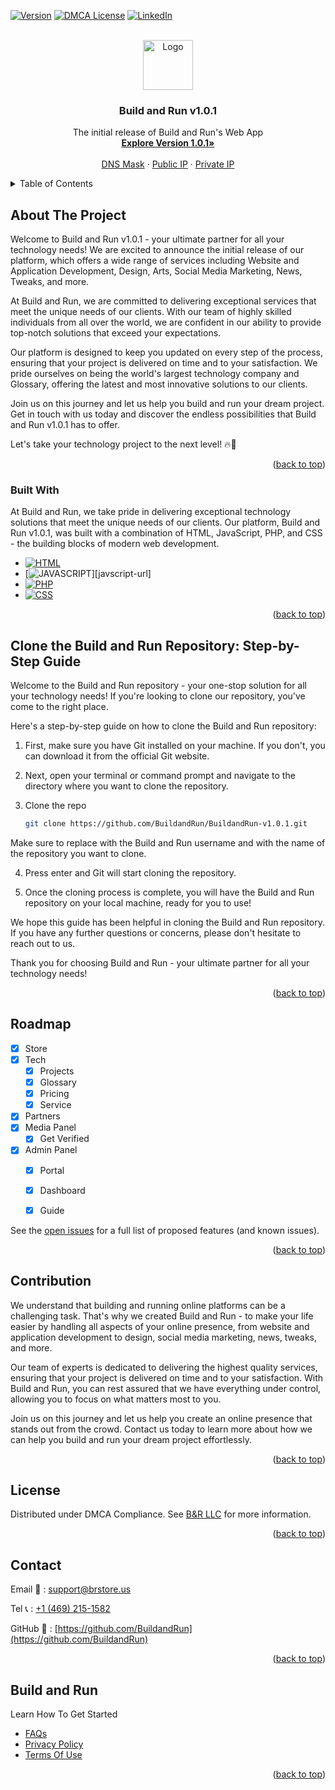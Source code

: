<!-- Improved compatibility of back to top link: See: https://github.com/othneildrew/Best-README-Template/pull/73 -->
<a name="readme-top"></a>
<!--
*** Thanks for checking out the Best-README-Template. If you have a suggestion
*** that would make this better, please fork the repo and create a pull request
*** or simply open an issue with the tag "enhancement".
*** Don't forget to give the project a star!
*** Thanks again! Now go create something AMAZING! :D
-->



<!-- PROJECT SHIELDS -->
<!--
*** I'm using markdown "reference style" links for readability.
*** Reference links are enclosed in brackets [ ] instead of parentheses ( ).
*** See the bottom of this document for the declaration of the reference variables
*** for contributors-url, forks-url, etc. This is an optional, concise syntax you may use.
*** https://www.markdownguide.org/basic-syntax/#reference-style-links
-->

[![Version][version]][version-url]
[![DMCA License][license-shield]][license-url]
[![LinkedIn][linkedin-shield]][linkedin-url]



<!-- PROJECT LOGO -->
<br />
<div align="center">
  <a href="https://brstore.us">
    <img src="https://image.noelshack.com/fichiers/2023/08/5/1677267877-bnr.png" alt="Logo" width="80" height="80">
  </a>

  <h3 align="center">Build and Run v1.0.1</h3>

  <p align="center">
    The initial release of Build and Run's Web App
    <br />
    <a href="https://brstore.ddns.net"><strong>Explore Version 1.0.1»</strong></a>
    <br />
    <br />
    <a href="http://brstore.ddns.net">DNS Mask</a>
    ·
    <a href="http://107.22.108.84">Public IP</a>
    ·
    <a href="http://172.26.9.99">Private IP</a>
  </p>
</div>



<!-- TABLE OF CONTENTS -->
<details>
  <summary>Table of Contents</summary>
  <ol>
    <li>
      <a href="#about-the-project">About The Project</a>
      <ul>
        <li><a href="#built-with">Built With</a></li>
      </ul>
    </li>
    <li>
      <a href="#clone-the-build-and-run-repository-step-by-step-guide">Clone the Build and Run Repository: Step-by-Step Guide</a>
    </li>
    <li><a href="#roadmap">Roadmap</a></li>
    <li><a href="#contribution">Contribution</a></li>
    <li><a href="#license">License</a></li>
    <li><a href="#contact">Contact</a></li>
    <li><a href="#build-and-run">Build and Run</a></li>
  </ol>
</details>



<!-- ABOUT THE PROJECT -->
## About The Project

Welcome to Build and Run v1.0.1 - your ultimate partner for all your technology needs! We are excited to announce the initial release of our platform, which offers a wide range of services including Website and Application Development, Design, Arts, Social Media Marketing, News, Tweaks, and more.

At Build and Run, we are committed to delivering exceptional services that meet the unique needs of our clients. With our team of highly skilled individuals from all over the world, we are confident in our ability to provide top-notch solutions that exceed your expectations.

Our platform is designed to keep you updated on every step of the process, ensuring that your project is delivered on time and to your satisfaction. We pride ourselves on being the world's largest technology company and Glossary, offering the latest and most innovative solutions to our clients.

Join us on this journey and let us help you build and run your dream project. Get in touch with us today and discover the endless possibilities that Build and Run v1.0.1 has to offer.

Let's take your technology project to the next level! 🔥🚀

<p align="right">(<a href="#readme-top">back to top</a>)</p>



### Built With

At Build and Run, we take pride in delivering exceptional technology solutions that meet the unique needs of our clients. Our platform, Build and Run v1.0.1, was built with a combination of HTML, JavaScript, PHP, and CSS - the building blocks of modern web development.

* [![HTML][html-shield]][html-url]
* [![JAVASCRIPT][javascript-shield]][javscript-url]
* [![PHP][php-shield]][php-url]
* [![CSS][css-shield]][css-url]


<p align="right">(<a href="#readme-top">back to top</a>)</p>



<!-- GETTING STARTED -->
## Clone the Build and Run Repository: Step-by-Step Guide

Welcome to the Build and Run repository - your one-stop solution for all your technology needs! If you're looking to clone our repository, you've come to the right place.

Here's a step-by-step guide on how to clone the Build and Run repository:

1. First, make sure you have Git installed on your machine. If you don't, you can download it from the official Git website.

2. Next, open your terminal or command prompt and navigate to the directory where you want to clone the repository.

3. Clone the repo

   ```sh
   git clone https://github.com/BuildandRun/BuildandRun-v1.0.1.git
   ```
Make sure to replace <username> with the Build and Run username and <repository> with the name of the repository you want to clone.

4. Press enter and Git will start cloning the repository.

5. Once the cloning process is complete, you will have the Build and Run repository on your local machine, ready for you to use!

We hope this guide has been helpful in cloning the Build and Run repository. If you have any further questions or concerns, please don't hesitate to reach out to us.

Thank you for choosing Build and Run - your ultimate partner for all your technology needs!

<p align="right">(<a href="#readme-top">back to top</a>)</p>




<!-- ROADMAP -->
## Roadmap

- [x] Store
- [x] Tech
    - [x] Projects
    - [x] Glossary
    - [x] Pricing
    - [x] Service
- [x] Partners
- [x] Media Panel
    - [x] Get Verified
- [x] Admin Panel
    - [x] Portal
    - [x] Dashboard
    - [x] Guide


See the [open issues](https://github.com/BuildandRun/BuildandRun-v1.0.1/issues) for a full list of proposed features (and known issues).

<p align="right">(<a href="#readme-top">back to top</a>)</p>



<!-- CONTRIBUTING -->
## Contribution

We understand that building and running online platforms can be a challenging task. That's why we created Build and Run - to make your life easier by handling all aspects of your online presence, from website and application development to design, social media marketing, news, tweaks, and more.

Our team of experts is dedicated to delivering the highest quality services, ensuring that your project is delivered on time and to your satisfaction. With Build and Run, you can rest assured that we have everything under control, allowing you to focus on what matters most to you.

Join us on this journey and let us help you create an online presence that stands out from the crowd. Contact us today to learn more about how we can help you build and run your dream project effortlessly.

<p align="right">(<a href="#readme-top">back to top</a>)</p>



<!-- LICENSE -->
## License

Distributed under DMCA Compliance. See [B&R LLC](https://www.dmca.com/compliance/brstore.us) for more information.

<p align="right">(<a href="#readme-top">back to top</a>)</p>



<!-- CONTACT -->
## Contact

Email 📩 : [support@brstore.us](mailto:support@brstore.us)

Tel 📞 : [+1 (469) 215-1582](Tel:+14692151582)

GitHub 🤝 : [https://github.com/BuildandRun](https://github.com/BuildandRun)

<p align="right">(<a href="#readme-top">back to top</a>)</p>



<!-- ACKNOWLEDGMENTS -->
## Build and Run


Learn How To Get Started

* [FAQs](http://brstore.ddns.net/tech/pricing/index.html)
* [Privacy Policy](http://brstore.ddns.net/privacy.php)
* [Terms Of Use](http://brstore.ddns.net/terms.php)



<p align="right">(<a href="#readme-top">back to top</a>)</p>



<!-- MARKDOWN LINKS & IMAGES -->
<!-- https://www.markdownguide.org/basic-syntax/#reference-style-links -->
[html-shield]: https://img.shields.io/badge/build-html-red?style=flat-square&logo=appveyor
[html-url]: https://html.com/
[javascript-shield]: https://img.shields.io/badge/build-javascript-yellow?style=flat-square&logo=appveyor
[javascript-url]: https://www.javascript.com/
[php-shield]: https://img.shields.io/badge/build-php-orange?style=flat-square&logo=appveyor
[php-url]: https://www.php.net/
[css-shield]: https://img.shields.io/badge/build-css-blueviolet?style=flat-square&logo=appveyor
[css-url]: https://www.w3.org/Style/CSS/Overview.en.html
[contributors-shield]: https://github.com/BuildandRun/BuildandRun-v1.0.1/graphs/contributors
[contributors-url]: https://github.com/BuildandRun/BuildandRun-v1.0.1/graphs/contributors
[forks-shield]: https://github.com/BuildandRun/BuildandRun-v1.0.1/forks
[forks-url]: https://github.com/BuildandRun/BuildandRun-v1.0.1/forks
[stars-shield]: https://img.shields.io/github/stars/othneildrew/Best-README-Template.svg?style=for-the-badge
[stars-url]: https://brstore.us
[version]: https://img.shields.io/badge/Version-Build%20and%20Run%20v1.0.1-yellow?style=for-the-badge&logo=appveyor
[version-url]: https://github.com/BuildandRun/BuildandRun-v1.0.1/
[license-shield]: https://img.shields.io/badge/License-DMCA-brightgreen?style=for-the-badge&logo=appveyor
[license-url]: https://www.dmca.com/compliance/brstore.us
[linkedin-shield]: https://img.shields.io/badge/-LinkedIn-black.svg?style=for-the-badge&logo=linkedin&colorB=555
[linkedin-url]: https://www.linkedin.com/company/bandr/
[product-screenshot]: images/screenshot.png
[Next.js]: https://img.shields.io/badge/next.js-000000?style=for-the-badge&logo=nextdotjs&logoColor=white
[Next-url]: https://nextjs.org/
[React.js]: https://img.shields.io/badge/React-20232A?style=for-the-badge&logo=react&logoColor=61DAFB
[React-url]: https://reactjs.org/
[Vue.js]: https://img.shields.io/badge/Vue.js-35495E?style=for-the-badge&logo=vuedotjs&logoColor=4FC08D
[Vue-url]: https://vuejs.org/
[Angular.io]: https://img.shields.io/badge/Angular-DD0031?style=for-the-badge&logo=angular&logoColor=white
[Angular-url]: https://angular.io/
[Svelte.dev]: https://img.shields.io/badge/Svelte-4A4A55?style=for-the-badge&logo=svelte&logoColor=FF3E00
[Svelte-url]: https://svelte.dev/
[Laravel.com]: https://img.shields.io/badge/Laravel-FF2D20?style=for-the-badge&logo=laravel&logoColor=white
[Laravel-url]: https://laravel.com
[Bootstrap.com]: https://img.shields.io/badge/Bootstrap-563D7C?style=for-the-badge&logo=bootstrap&logoColor=white
[Bootstrap-url]: https://getbootstrap.com
[JQuery.com]: https://img.shields.io/badge/jQuery-0769AD?style=for-the-badge&logo=jquery&logoColor=white
[JQuery-url]: https://jquery.com 
